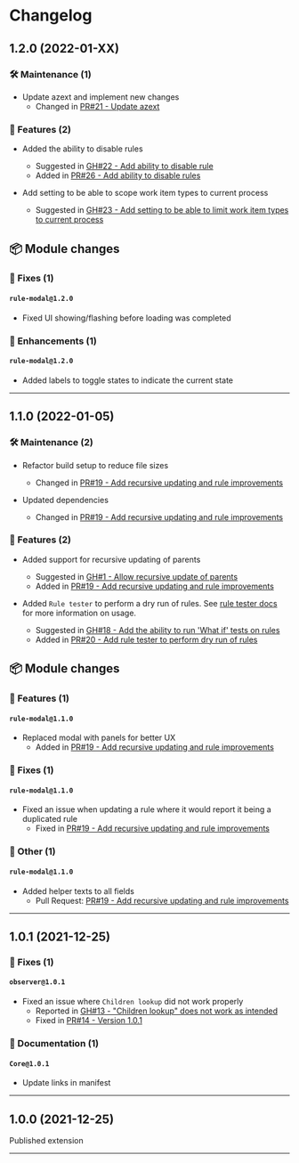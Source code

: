 # Changelog

## 1.2.0 (2022-01-XX)

### 🛠️ Maintenance (1)

- Update azext and implement new changes
  - Changed in [PR#21 - Update azext](https://github.com/joachimdalen/azdevops-auto-state/pull/21)

### 🚀 Features (2)

- Added the ability to disable rules

  - Suggested in [GH#22 - Add ability to disable rule](https://github.com/joachimdalen/azdevops-auto-state/issues/22)
  - Added in [PR#26 - Add ability to disable rules](https://github.com/joachimdalen/azdevops-auto-state/pull/26)

- Add setting to be able to scope work item types to current process
  - Suggested in [GH#23 - Add setting to be able to limit work item types to current process](https://github.com/joachimdalen/azdevops-auto-state/issues/23)

## 📦 Module changes

### 🐛 Fixes (1)

#### `rule-modal@1.2.0`

- Fixed UI showing/flashing before loading was completed

### 📣 Enhancements (1)

#### `rule-modal@1.2.0`

- Added labels to toggle states to indicate the current state

---

## 1.1.0 (2022-01-05)

### 🛠️ Maintenance (2)

- Refactor build setup to reduce file sizes

  - Changed in [PR#19 - Add recursive updating and rule improvements](https://github.com/joachimdalen/azdevops-auto-state/pull/19)

- Updated dependencies
  - Changed in [PR#19 - Add recursive updating and rule improvements](https://github.com/joachimdalen/azdevops-auto-state/pull/19)

### 🚀 Features (2)

- Added support for recursive updating of parents

  - Suggested in [GH#1 - Allow recursive update of parents](https://github.com/joachimdalen/azdevops-auto-state/issues/1)
  - Added in [PR#19 - Add recursive updating and rule improvements](https://github.com/joachimdalen/azdevops-auto-state/pull/19)

- Added `Rule tester` to perform a dry run of rules. See [rule tester docs](https://github.com/joachimdalen/azdevops-auto-state/blob/master/docs/index.md#testing-rules) for more information on usage.
  - Suggested in [GH#18 - Add the ability to run 'What if' tests on rules](https://github.com/joachimdalen/azdevops-auto-state/issues/18)
  - Added in [PR#20 - Add rule tester to perform dry run of rules](https://github.com/joachimdalen/azdevops-auto-state/pull/20)

## 📦 Module changes

### 🚀 Features (1)

#### `rule-modal@1.1.0`

- Replaced modal with panels for better UX
  - Added in [PR#19 - Add recursive updating and rule improvements](https://github.com/joachimdalen/azdevops-auto-state/pull/19)

### 🐛 Fixes (1)

#### `rule-modal@1.1.0`

- Fixed an issue when updating a rule where it would report it being a duplicated rule
  - Fixed in [PR#19 - Add recursive updating and rule improvements](https://github.com/joachimdalen/azdevops-auto-state/pull/19)

### 💬 Other (1)

#### `rule-modal@1.1.0`

- Added helper texts to all fields
  - Pull Request: [PR#19 - Add recursive updating and rule improvements](https://github.com/joachimdalen/azdevops-auto-state/pull/19)

---

## 1.0.1 (2021-12-25)

### 🐛 Fixes (1)

#### `observer@1.0.1`

- Fixed an issue where `Children lookup` did not work properly
  - Reported in [GH#13 - "Children lookup" does not work as intended](https://github.com/joachimdalen/azdevops-auto-state/issues/13)
  - Fixed in [PR#14 - Version 1.0.1](https://github.com/joachimdalen/azdevops-auto-state/pull/14)

### 📝 Documentation (1)

#### `Core@1.0.1`

- Update links in manifest

---

## 1.0.0 (2021-12-25)

Published extension

---

